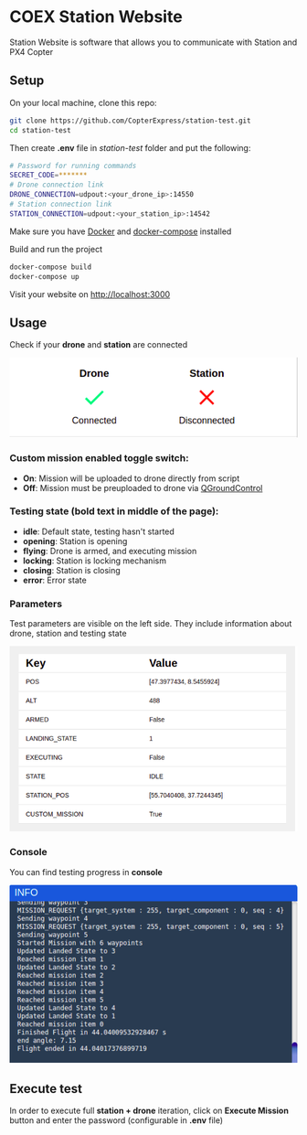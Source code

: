 # COEX Station Website

Station Website is software that allows you to communicate with Station and PX4 Copter

## Setup

On your local machine, clone this repo:

```bash
git clone https://github.com/CopterExpress/station-test.git
cd station-test
```

Then create **.env** file in *station-test* folder and put the following:

```bash
# Password for running commands
SECRET_CODE=*******
# Drone connection link
DRONE_CONNECTION=udpout:<your_drone_ip>:14550
# Station connection link 
STATION_CONNECTION=udpout:<your_station_ip>:14542
```

Make sure you have [Docker](https://docs.docker.com/get-docker/) and [docker-compose](https://docs.docker.com/compose/install/) installed

Build and run the project

```bash
docker-compose build
docker-compose up
```

Visit your website on [http://localhost:3000](http://localhost:3000)

## Usage

Check if your **drone** and **station** are connected

![connection](media/Connection.png)

### Custom mission enabled toggle switch:
- **On**: Mission will be uploaded to drone directly from script
- **Off**: Mission must be preuploaded to drone via [QGroundControl](http://qgroundcontrol.com/)

### Testing state (bold text in middle of the page):
- **idle**: Default state, testing hasn't started
- **opening**: Station is opening
- **flying**: Drone is armed, and executing mission
- **locking**: Station is locking mechanism
- **closing**: Station is closing
- **error**: Error state

### Parameters
Test parameters are visible on the left side. They include information about drone, station and testing state

![params](media/Params.png)

### Console
You can find testing progress in **console**

![console](media/Console.png)

## Execute test

In order to execute full **station + drone** iteration, click on **Execute Mission** button and enter the password (configurable in **.env** file)
